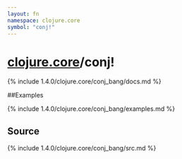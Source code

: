 ```yaml
---
layout: fn
namespace: clojure.core
symbol: "conj!"
---
```


# [clojure.core](../)/conj!

{% include 1.4.0/clojure.core/conj_bang/docs.md %}

##Examples

{% include 1.4.0/clojure.core/conj_bang/examples.md %}
## Source
{% include 1.4.0/clojure.core/conj_bang/src.md %}

